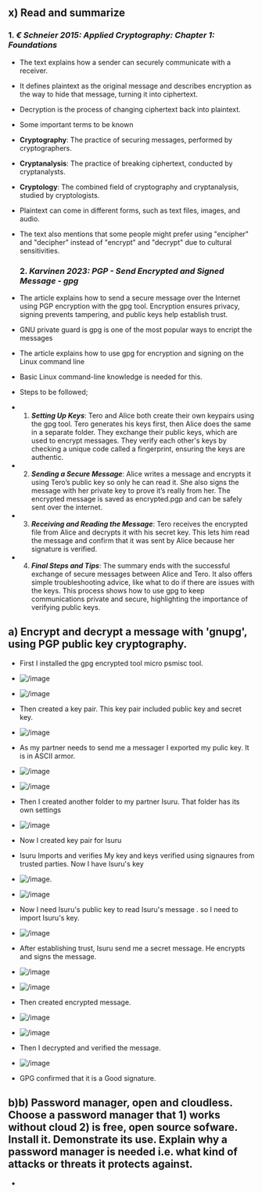 ## x) Read and summarize 

### 1. ***€ Schneier 2015: Applied Cryptography: Chapter 1: Foundations***
- The text explains how a sender can securely communicate with a receiver.
- It defines plaintext as the original message and describes encryption as the way to hide that message, turning it into ciphertext.
- Decryption is the process of changing ciphertext back into plaintext.
- Some important terms to be known
- **Cryptography**: The practice of securing messages, performed by cryptographers.
- **Cryptanalysis**: The practice of breaking ciphertext, conducted by cryptanalysts.
- **Cryptology**: The combined field of cryptography and cryptanalysis, studied by cryptologists.
- Plaintext can come in different forms, such as text files, images, and audio.
- The text also mentions that some people might prefer using "encipher" and "decipher" instead of "encrypt" and "decrypt" due to cultural sensitivities.

  ### 2. ***Karvinen 2023: PGP - Send Encrypted and Signed Message - gpg***
 - The article explains how to send a secure message over the Internet using PGP encryption with the gpg tool. Encryption ensures privacy, signing prevents tampering, and public keys help establish trust.
 - GNU private guard is gpg is one of the most popular ways to encript the messages
 - The article explains how to use gpg for encryption and signing on the Linux command line
 - Basic Linux command-line knowledge is needed for this.
 - Steps to be followed;
 -   1. ***Setting Up Keys***: Tero and Alice both create their own keypairs using the gpg tool. Tero generates his keys first, then Alice does the same in a separate folder. They exchange their public keys, which are used to encrypt messages. They verify each other's keys by checking a unique code called a fingerprint, ensuring the keys are authentic.
  -  2. ***Sending a Secure Message***: Alice writes a message and encrypts it using Tero’s public key so only he can read it. She also signs the message with her private key to prove it’s really from her. The encrypted message is saved as encrypted.pgp and can be safely sent over the internet.
-    3. ***Receiving and Reading the Message***: Tero receives the encrypted file from Alice and decrypts it with his secret key. This lets him read the message and confirm that it was sent by Alice because her signature is verified.
   - 4. ***Final Steps and Tips***: The summary ends with the successful exchange of secure messages between Alice and Tero. It also offers simple troubleshooting advice, like what to do if there are issues with the keys. This process shows how to use gpg to keep communications private and secure, highlighting the importance of verifying public keys.
        
## a) Encrypt and decrypt a message with 'gnupg', using PGP public key cryptography. 

- First I installed the gpg encrypted tool  micro psmisc tool.
-  ![/image](https://github.com/RuwaniW/Informarion-Security/blob/main/images/Screenshot%202024-09-21%20110020.png)
  -  ![/image](https://github.com/RuwaniW/Informarion-Security/blob/main/images/Screenshot%202024-09-21%20111110.png)
- Then created a key pair. This key pair included public key and secret key.
-   ![/image](https://github.com/RuwaniW/Informarion-Security/blob/main/images/Screenshot%202024-09-21%20112358.png)
- As my partner needs to send me a messager I exported my pulic key. It is in ASCII armor.
-  ![/image](https://github.com/RuwaniW/Informarion-Security/blob/main/images/Screenshot%202024-09-21%20112545.png)
-   ![/image](https://github.com/RuwaniW/Informarion-Security/blob/main/images/Screenshot%202024-09-21%20112939.png)
- Then I created another folder to my partner Isuru. That folder has its own settings
-  ![/image](https://github.com/RuwaniW/Informarion-Security/blob/main/images/Screenshot%202024-09-21%20113257.png)
- Now I created key pair for Isuru
- Isuru Imports and verifies My key and keys verified using signaures from trusted parties. Now I have Isuru's key
- ![/image](https://github.com/RuwaniW/Informarion-Security/blob/main/images/Screenshot%202024-09-21%20114906.png).
-  ![/image](https://github.com/RuwaniW/Informarion-Security/blob/main/images/Screenshot%202024-09-21%20115047.png)
- Now I need Isuru's public key to read Isuru's message . so I need to import Isuru's key.
-  ![/image](https://github.com/RuwaniW/Informarion-Security/blob/main/images/Screenshot%202024-09-21%20114412.png)
  
- After establishing trust, Isuru send me a secret message. He encrypts and signs the message.
-  ![/image](https://github.com/RuwaniW/Informarion-Security/blob/main/images/Screenshot%202024-09-21%20125926.png)
-  ![/image](https://github.com/RuwaniW/Informarion-Security/blob/main/images/Screenshot%202024-09-21%20125248.png)
- Then created encrypted message.
-  ![/image](https://github.com/RuwaniW/Informarion-Security/blob/main/images/Screenshot%202024-09-21%20130644.png)
-   ![/image](https://github.com/RuwaniW/Informarion-Security/blob/main/images/Screenshot%202024-09-21%20131131.png)
- Then I decrypted and verified the message.
-  ![/image](https://github.com/RuwaniW/Informarion-Security/blob/main/images/Screenshot%202024-09-21%20131414.png)
-  GPG confirmed that it is a Good signature.

## b)b) Password manager, open and cloudless. Choose a password manager that 1) works without cloud 2) is free, open source sofware. Install it. Demonstrate its use. Explain why a password manager is needed i.e. what kind of attacks or threats it protects against.
-
  
